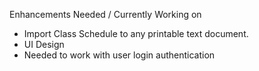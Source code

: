 
Enhancements Needed / Currently Working on
- Import Class Schedule to any printable text document.
- UI Design
- Needed to work with user login authentication

